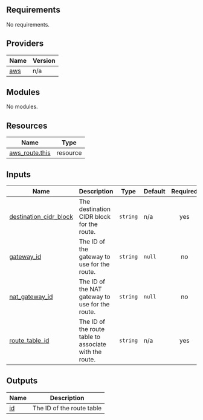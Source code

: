 ## Requirements

No requirements.

## Providers

| Name | Version |
|------|---------|
| <a name="provider_aws"></a> [aws](#provider\_aws) | n/a |

## Modules

No modules.

## Resources

| Name | Type |
|------|------|
| [aws_route.this](https://registry.terraform.io/providers/hashicorp/aws/latest/docs/resources/route) | resource |

## Inputs

| Name | Description | Type | Default | Required |
|------|-------------|------|---------|:--------:|
| <a name="input_destination_cidr_block"></a> [destination\_cidr\_block](#input\_destination\_cidr\_block) | The destination CIDR block for the route. | `string` | n/a | yes |
| <a name="input_gateway_id"></a> [gateway\_id](#input\_gateway\_id) | The ID of the gateway to use for the route. | `string` | `null` | no |
| <a name="input_nat_gateway_id"></a> [nat\_gateway\_id](#input\_nat\_gateway\_id) | The ID of the NAT gateway to use for the route. | `string` | `null` | no |
| <a name="input_route_table_id"></a> [route\_table\_id](#input\_route\_table\_id) | The ID of the route table to associate with the route. | `string` | n/a | yes |

## Outputs

| Name | Description |
|------|-------------|
| <a name="output_id"></a> [id](#output\_id) | The ID of the route table |
